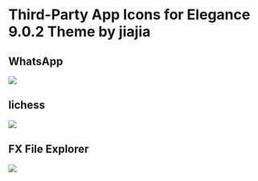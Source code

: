 # Third-Party App Icons for Elegance 9.0.2 Theme by jiajia

## WhatsApp
<image src="https://i.imgur.com/Cs2Ruiz.png">

## lichess
<image src="https://i.imgur.com/6kdFZOG.png">

## FX File Explorer
<image src="https://raw.githubusercontent.com/MadameSolette/HUAWEI/master/Icons/Elegance%209.0.2/com.prodev.explorer.png">
